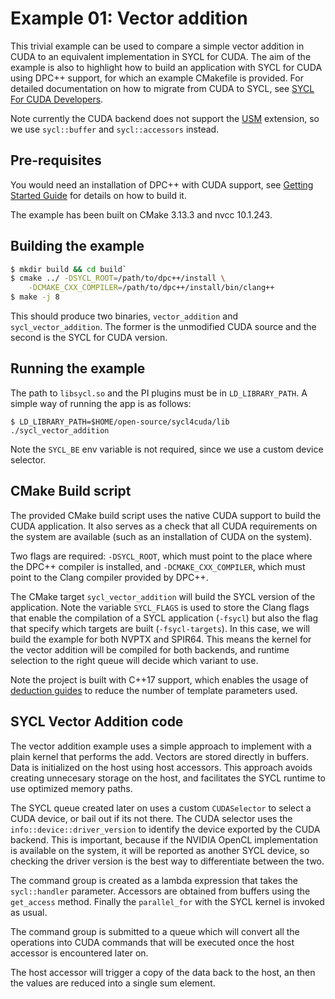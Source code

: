 Example 01: Vector addition 
===============================

This trivial example can be used to compare a simple vector addition in 
CUDA to an equivalent implementation in SYCL for CUDA.
The aim of the example is also to highlight how to build an application
with SYCL for CUDA using DPC++ support, for which an example CMakefile is
provided.
For detailed documentation on how to migrate from CUDA to SYCL, see 
[SYCL For CUDA Developers](https://developer.codeplay.com/products/computecpp/ce/guides/sycl-for-cuda-developers).

Note currently the CUDA backend does not support  the
[USM](https://github.com/intel/llvm/blob/sycl/sycl/doc/extensions/USM/USM.adoc) 
extension, so we use `sycl::buffer` and `sycl::accessors` instead.

Pre-requisites
---------------

You would need an installation of DPC++ with CUDA support, 
see [Getting Started Guide](https://github.com/codeplaysoftware/sycl-for-cuda/blob/cuda/sycl/doc/GetStartedWithSYCLCompiler.md) 
for details on how to build it.

The example has been built on CMake 3.13.3 and nvcc 10.1.243.

Building the example
---------------------

```sh
$ mkdir build && cd build`
$ cmake ../ -DSYCL_ROOT=/path/to/dpc++/install \
    -DCMAKE_CXX_COMPILER=/path/to/dpc++/install/bin/clang++
$ make -j 8
```

This should produce two binaries, `vector_addition` and `sycl_vector_addition`.
The former is the unmodified CUDA source and the second is the SYCL for CUDA
version.

Running the example
--------------------

The path to `libsycl.so` and the PI plugins must be in `LD_LIBRARY_PATH`.
A simple way of running the app is as follows:

```
$ LD_LIBRARY_PATH=$HOME/open-source/sycl4cuda/lib  ./sycl_vector_addition
```

Note the `SYCL_BE` env variable is not required, since we use a custom
device selector.

CMake Build script
------------------------

The provided CMake build script uses the native CUDA support to build the
CUDA application. It also serves as a check that all CUDA requirements
on the system are available (such as an installation of CUDA on the system).

Two flags are required: `-DSYCL_ROOT`, which must point to the place where the
DPC++ compiler is installed, and `-DCMAKE_CXX_COMPILER`, which must point to
the Clang compiler provided by DPC++. 

The CMake target `sycl_vector_addition` will build the SYCL version of
the application.
Note the variable `SYCL_FLAGS` is used to store the Clang flags that enable
the compilation of a SYCL application (`-fsycl`) but also the flag that specify
which targets are built (`-fsycl-targets`).
In this case, we will build the example for both NVPTX and SPIR64. 
This means the kernel for the vector addition will be compiled for both
backends, and runtime selection to the right queue will decide which variant
to use.

Note the project is built with C++17 support, which enables the usage of
[deduction guides](https://github.com/intel/llvm/blob/sycl/sycl/doc/extensions/deduction_guides/SYCL_INTEL_deduction_guides.asciidoc) to reduce the number of template parameters used.

SYCL Vector Addition code
--------------------------

The vector addition example uses a simple approach to implement with a plain
kernel that performs the add. Vectors are stored directly in buffers.
Data is initialized on the host using host accessors. 
This approach avoids creating unnecesary storage on the host, and facilitates
the SYCL runtime to use optimized memory paths.

The SYCL queue created later on uses a custom `CUDASelector` to select
a CUDA device, or bail out if its not there. 
The CUDA selector uses the `info::device::driver_version` to identify the 
device exported by the CUDA backend.
This is important, because if the NVIDIA OpenCL implementation is available on the
system, it will be reported as another SYCL device, so checking the driver 
version is the best way to differentiate between the two.

The command group is created as a lambda expression that takes the
`sycl::handler` parameter. Accessors are obtained from buffers using the
`get_access` method.
Finally the `parallel_for` with the SYCL kernel is invoked as usual.

The command group is submitted to a queue which will convert all the 
operations into CUDA commands that will be executed once the host accessor
is encountered later on.

The host accessor will trigger a copy of the data back to the host, an
then the values are reduced into a single sum element.

